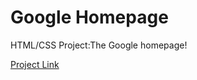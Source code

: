 Google Homepage
===============

HTML/CSS Project:The Google homepage!


[Project Link](http://www.theodinproject.com/web-development-101/html-css?ref=lnav)
  

